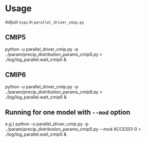 # Usage

Adjust `ncpu` in `parallel_driver_cmip.py`

## CMIP5
python -u parallel_driver_cmip.py  -p ../param/precip_distribution_params_cmip5.py > ./log/log_parallel.wait_cmip5 &

## CMIP6
python -u parallel_driver_cmip.py -p ../param/precip_distribution_params_cmip6.py  > ./log/log_parallel.wait_cmip6 &

## Running for one model with `--mod` option
e.g.) python -u parallel_driver_cmip.py  -p ../param/precip_distribution_params_cmip5.py --mod ACCESS1-0 > ./log/log_parallel.wait_cmip5 &
